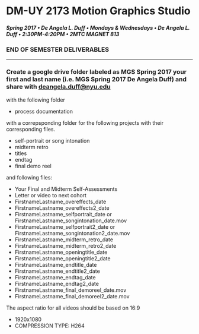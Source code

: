 # DM-UY 2173 Motion Graphics Studio

##### Spring 2017 • De Angela L. Duff • Mondays & Wednesdays • De Angela L. Duff • 2:30PM-4:20PM • 2MTC MAGNET 813

### END OF SEMESTER DELIVERABLES

---

### Create a google drive folder labeled as MGS Spring 2017 your first and last name (i.e. MGS Spring 2017 De Angela Duff) and share with deangela.duff@nyu.edu

with the following folder
* process documentation

with a correpsponding folder for the following projects with their corresponding files.
* self-portrait or song intonation
* midterm retro
* titles
* endtag
* final demo reel 

and following files:
* Your Final and Midterm Self-Assessments
* Letter or video to next cohort
* FirstnameLastname_overeffects_date
* FirstnameLastname_overeffects2_date
* FirstnameLastname_selfportrait_date or FirstnameLastname_songintonation_date.mov
* FirstnameLastname_selfportrait2_date or FirstnameLastname_songintonation2_date.mov
* FirstnameLastname_midterm_retro_date
* FirstnameLastname_midterm_retro2_date
* FirstnameLastname_openingtitle_date
* FirstnameLastname_openingtitle2_date
* FirstnameLastname_endtitle_date
* FirstnameLastname_endtitle2_date
* FirstnameLastname_endtag_date
* FirstnameLastname_endtag2_date
* FirstnameLastname_final_demoreel_date.mov
* FirstnameLastname_final_demoreel2_date.mov


The aspect ratio for all videos should be based on 16:9
* 1920x1080
* COMPRESSION TYPE: H264
